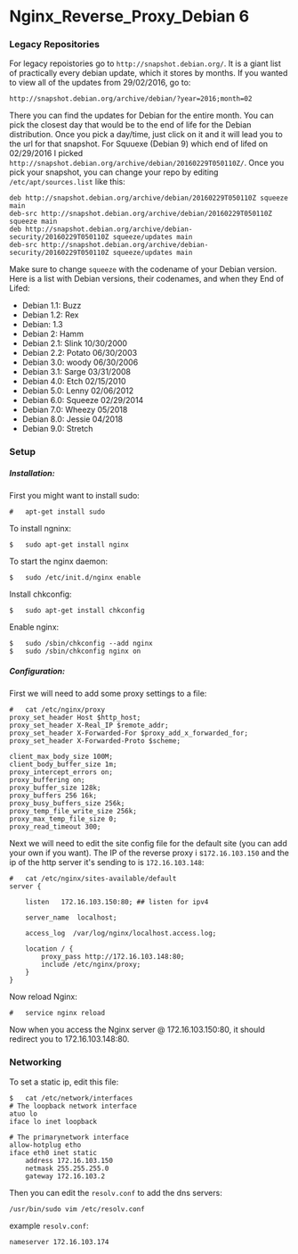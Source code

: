 # Nginx_Reverse_Proxy_Debian 6

### Legacy Repositories

For legacy repoistories go to `http://snapshot.debian.org/`. It is a giant list of practically every debian update, which it stores by months. If you wanted to view all of the updates from 29/02/2016, go to:
```
http://snapshot.debian.org/archive/debian/?year=2016;month=02
```
There you can find the updates for Debian for the entire month. You can pick the closest day that would be to the end of life for the Debian distribution. Once you pick a day/time, just click on it and it will lead you to the url for that snapshot. For Squuexe (Debian 9) which end of lifed on 02/29/2016 I picked `http://snapshot.debian.org/archive/debian/20160229T050110Z/`. Once you pick your snapshot, you can change your repo by editing `/etc/apt/sources.list` like this:

```
deb http://snapshot.debian.org/archive/debian/20160229T050110Z squeeze main
deb-src http://snapshot.debian.org/archive/debian/20160229T050110Z squeeze main
deb http://snapshot.debian.org/archive/debian-security/20160229T050110Z squeeze/updates main
deb-src http://snapshot.debian.org/archive/debian-security/20160229T050110Z squeeze/updates main
```
Make sure to change `squeeze` with the codename of your Debian version. Here is a list with Debian versions, their codenames, and when they End of Lifed:

*	Debian 1.1: Buzz
*	Debian 1.2: Rex
*	Debian: 1.3
*	Debian 2: Hamm	
*	Debian 2.1: Slink		10/30/2000
*	Debian 2.2: Potato	06/30/2003
*	Debian 3.0: woody	06/30/2006
*	Debian 3.1: Sarge		03/31/2008
*	Debian 4.0: Etch		02/15/2010
*	Debian 5.0: Lenny	02/06/2012
*	Debian 6.0: Squeeze	02/29/2014
*	Debian 7.0: Wheezy	05/2018
*	Debian 8.0: Jessie	04/2018
*	Debian 9.0: Stretch

### Setup

##### Installation:

First you might want to install sudo:
```
#	apt-get install sudo
```

To install ngninx:
```
$	sudo apt-get install nginx
```

To start the nginx daemon:
```
$	sudo /etc/init.d/nginx enable
```

Install chkconfig:
```
$	sudo apt-get install chkconfig
```

Enable nginx:
```
$	sudo /sbin/chkconfig --add nginx
$	sudo /sbin/chkconfig nginx on
```

##### Configuration:

First we will need to add some proxy settings to a file:
```
#	cat /etc/nginx/proxy
proxy_set_header Host $http_host;
proxy_set_header X-Real_IP $remote_addr;
proxy_set_header X-Forwarded-For $proxy_add_x_forwarded_for;
proxy_set_header X-Forwarded-Proto $scheme;

client_max_body_size 100M;
client_body_buffer_size 1m;
proxy_intercept_errors on;
proxy_buffering on;
proxy_buffer_size 128k;
proxy_buffers 256 16k;
proxy_busy_buffers_size 256k;
proxy_temp_file_write_size 256k;
proxy_max_temp_file_size 0;
proxy_read_timeout 300;
```

Next we will need to edit the site config file for the default site (you can add your own if you want). The IP of the reverse proxy i s`172.16.103.150` and the ip of the http server it's sending to is `172.16.103.148`:

```
#	cat /etc/nginx/sites-available/default
server {

	listen   172.16.103.150:80; ## listen for ipv4

	server_name  localhost;

	access_log  /var/log/nginx/localhost.access.log;

	location / {
		proxy_pass http://172.16.103.148:80;
		include /etc/nginx/proxy;
	}
}
```

Now reload Nginx:
```
#	service nginx reload
```

Now when you access the Nginx server @ 172.16.103.150:80, it should redirect you to 172.16.103.148:80.

### Networking

To set a static ip, edit this file:
```
$	cat /etc/network/interfaces
# The loopback network interface
atuo lo
iface lo inet loopback

# The primarynetwork interface
allow-hotplug etho
iface eth0 inet static
	address 172.16.103.150
	netmask 255.255.255.0
	gateway 172.16.103.2
```

Then you can edit the `resolv.conf` to add the dns servers:
```
/usr/bin/sudo vim /etc/resolv.conf
```

example `resolv.conf`:
```
nameserver 172.16.103.174
```
